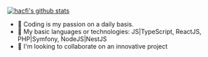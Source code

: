 [![hacfi's github stats](https://github-readme-stats.vercel.app/api?username=rosairekota&count_private=1)](https://github.com/rosairekota)

<!--
**rosairekota/rosairekota** is a ✨ _special_ ✨ repository because its `README.md` (this file) appears on your GitHub profile.

Here are some ideas to get you started:

- 🔭 Coding is my daily passion.
- 🌱 I’m currently learning ...
- 👯 I’m looking to collaborate on ...
- 🤔 I’m looking for help with ...
-..
-->
- 🔭 Coding is my passion on a daily basis.
- 🌱 My basic languages or technologies: JS|TypeScript, ReactJS, PHP|Symfony, NodeJS|NestJS
- 👯 I'm looking to collaborate on an innovative project
